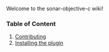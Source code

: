Welcome to the sonar-objective-c wiki!

### Table of Content
1. [Contributing](https://github.com/fhelg/sonar-objective-c/wiki/Contributing)
2. [Installing the plugin](https://github.com/fhelg/sonar-objective-c/wiki/Plugin-Install)